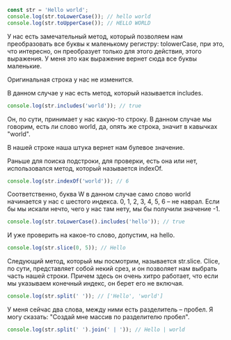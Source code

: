 ```js
const str = 'Hello world';
console.log(str.toLowerCase()); // hello world
console.log(str.toUpperCase()); // HELLO WORLD
```

У нас есть замечательный метод, который позволяем нам преобразовать все буквы к маленькому регистру:
tolowerCase, при это, что интересно, он преобразует только
для этого действия, этого выражения. У меня это как выражение вернет сюда все буквы маленькие.

Оригинальная строка у нас не изменится.

В данном случае у нас есть метод,
который называется includes.
```js
console.log(str.includes('world')); // true
```
Он, по сути, принимает у нас какую-то строку. В данном случае мы говорим, есть ли слово world, да, опять же строка, значит в кавычках "world".

В нашей строке наша штука вернет нам булевое значение.

Раньше для поиска подстроки, для проверки, есть она или нет, использовался метод, который называется indexOf.

```js 
console.log(str.indexOf('world')); // 6
```

Соответственно, буква W в данном случае
само слово world начинается у нас с шестого индекса. 
0, 1, 2, 3, 4, 5, 6 – не наврал. Если бы мы искали нечто,
чего у нас там нету, мы бы получили значение -1.

```js
console.log(str.toLowerCase().includes('hello')); // true
```

И уже проверить на какое-то слово, допустим, на hello.

```js
console.log(str.slice(0, 5)); // Hello
```

Следующий метод, который мы посмотрим, называется str.slice. Clice, по сути, представляет собой некий срез, и он позволяет нам выбрать часть нашей строки.
Причем здесь он очень хитро работает, что если мы указываем конечный индекс, он берет его не включая.

```js
console.log(str.split(' ')); // ['Hello', 'world']
```

У меня сейчас два слова, между ними есть разделитель – пробел. Я могу сказать: "Создай мне массив по разделителю пробел".

```js
console.log(str.split(' ').join(' | ')); // Hello | world
```

